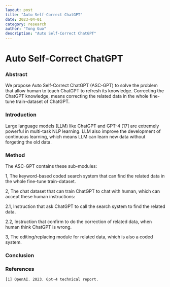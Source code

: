 ```yaml
---
layout: post
title: "Auto Self-Correct ChatGPT"
date: 2023-04-01
category: research
author: "Tong Guo"
description: "Auto Self-Correct ChatGPT"
---
```

# Auto Self-Correct ChatGPT

### Abstract

We propose Auto Self-Correct ChatGPT (ASC-GPT) to solve the problem that allow human to teach ChatGPT to refresh its knowledge. Correcting the ChatGPT knowledge, means correcting the related data in the whole fine-tune train-dataset of ChatGPT.

### Introduction

Large language models (LLM) like ChatGPT and GPT-4 [17] are extremely powerful in multi-task NLP learning.
LLM also improve the development of continuous learning, which means LLM can learn new data without forgeting the old data.


### Method

The ASC-GPT contains these sub-modules:

1, The keyword-based coded search system that can find the related data in the whole fine-tune train-dataset.

2, The chat dataset that can train ChatGPT to chat with human, which can accept these human instructions: 

2.1, Instruction that ask ChatGPT to call the search system to find the related data. 

2.2, Instruction that confirm to do the correction of related data, when human think ChatGPT is wrong.

3, The editing/replacing module for related data, which is also a coded system.

### Conclusion


### References

```
[1] OpenAI. 2023. Gpt-4 technical report.



```

 
